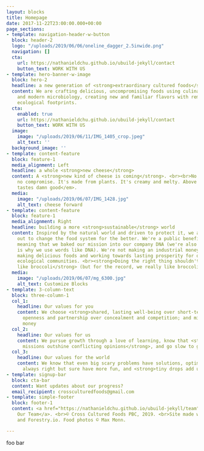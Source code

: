```yaml
---
layout: blocks
title: Homepage
date: 2017-11-22T23:00:00.000+00:00
page_sections:
- template: navigation-header-w-button
  block: header-2
  logo: "/uploads/2019/06/06/oneline_dagger_2.5inwide.png"
  navigation: []
  cta:
    url: https://nathanieldchu.github.io/ubuild-jekyll/contact
    button_text: WORK WITH US
- template: hero-banner-w-image
  block: hero-2
  headline: a new generation of <strong>extraordinary cultured foods</strong>
  content: We are crafting delicious, uncompromising foods using culinary tradition
    and modern microbiology, creating new and familiar flavors with remarkably small
    ecological footprints.
  cta:
    enabled: true
    url: https://nathanieldchu.github.io/ubuild-jekyll/contact
    button_text: WORK WITH US
  image:
    image: "/uploads/2019/06/11/IMG_1405_crop.jpeg"
    alt_text: ''
  background_image: ''
- template: content-feature
  block: feature-1
  media_alignment: Left
  headline: a whole <strong>new cheese</strong>
  content: A <strong>new kind of cheese is coming</strong>. <br><br>No imitation,
    no compromise. It's made from plants. It's creamy and melty. Above all, <em>it
    tastes damn good</em>.
  media:
    image: "/uploads/2019/06/07/IMG_1428.jpg"
    alt_text: cheese forward
- template: content-feature
  block: feature-1
  media_alignment: Right
  headline: building a more <strong>sustainable</strong> world
  content: Inspired by the natural world and driven to protect it, we are setting
    out to change the food system for the better. We're a public benefit company,
    meaning that we baked our mission into our company DNA (we're also nerds, which
    is why we use words like DNA). We're not making an industrial money machine. We're
    making delicious foods and working towards lasting prosperity for our human and
    ecological communities. <br><strong>Doing the right thing shouldn't have to taste
    like broccoli</strong> (but for the record, we really like broccoli).
  media:
    image: "/uploads/2019/06/07/mg_6300.jpg"
    alt_text: Customize Blocks
- template: 3-column-text
  block: three-column-1
  col_1:
    headline: Our values for you
    content: We choose <strong>shared, lasting well-being over short-term gains</strong>;
      openness and partnership over concealment and competition; and mission over
      money
  col_2:
    headline: Our values for us
    content: We pursue growth through a love of learning, know that <strong>shared
      missions outshine conflicting opinions</strong>, and go slow to go fast
  col_3:
    headline: Our values for the world
    content: We know that even big scary problems have solutions, optimists are not
      always right but sure have more fun, and <strong>tiny drops add up to waves</strong>
- template: signup-bar
  block: cta-bar
  content: Want updates about our progress?
  email_recipient: crossculturedfoods@gmail.com
- template: simple-footer
  block: footer-1
  content: <a href="https://nathanieldchu.github.io/ubuild-jekyll/team" title="Team">About
    Our Team</a>. <br>© Cross Cultured Foods PBC, 2019. <br>Site made with Jekyll
    and Forestry.io. Food photos © Max Monn.

---
```

foo bar